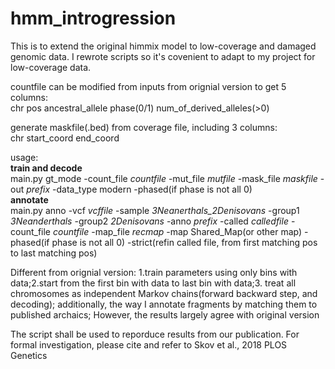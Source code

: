 # hmm_introgression
This is to extend the original himmix model to low-coverage and damaged genomic data. I rewrote scripts so it's covenient to adapt to my project for low-coverage data.

countfile can be modified from inputs from orignial version to get 5 columns: <br /> 
chr pos ancestral\_allele phase(0/1) num\_of\_derived\_alleles(>0)

generate maskfile(.bed) from coverage file, including 3 columns: <br />
chr start\_coord end\_coord

usage: <br />
**train and decode** <br />
main.py gt\_mode -count\_file *countfile* -mut\_file *mutfile* -mask\_file *maskfile* -out *prefix* -data\_type modern -phased(if phase is not all 0)<br />
**annotate** <br />
main.py anno -vcf *vcffile* -sample *3Neanerthals\_2Denisovans* -group1 *3Neanderthals* -group2 *2Denisovans* -anno *prefix* -called *calledfile* -count\_file *countfile* -map\_file *recmap* -map Shared\_Map(or other map) -phased(if phase is not all 0) -strict(refin called file, from first matching pos to last matching pos)


Different from orignial version: 1.train parameters using only bins with data;2.start from the first bin with data to last bin with data;3. treat all chromosomes as independent Markov chains(forward backward step, and decoding); additionally, the way I annotate fragments by matching them to published archaics; However, the results largely agree with original version

The script shall be used to reporduce results from our publication. For formal investigation, please cite and refer to Skov et al., 2018 PLOS Genetics
